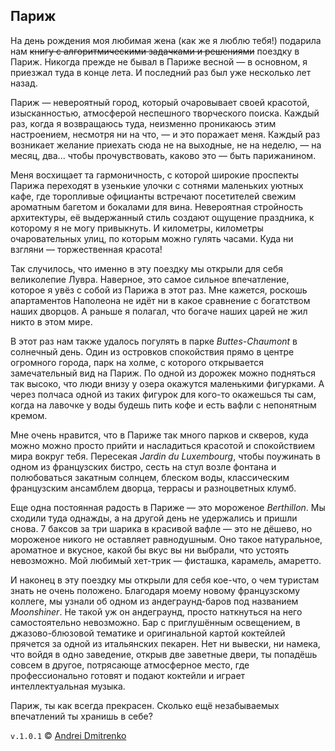 ## Париж

На день рождения моя любимая жена (как же я люблю тебя!) подарила нам ~~книгу с алгоритмическими задачками и решениями~~ поездку в Париж. Никогда прежде не бывал в Париже весной &mdash; в основном, я приезжал туда в конце лета. И последний раз был уже несколько лет назад.  

Париж &mdash; невероятный город, который очаровывает своей красотой, изысканностью, атмосферой неспешного творческого поиска. Каждый раз, когда я возвращаюсь туда, неизменно проникаюсь этим настроением, несмотря ни на что, &mdash; и это поражает меня. Каждый раз возникает желание приехать сюда не на выходные, не на неделю, &mdash; на месяц, два... чтобы прочувствовать, каково это &mdash; быть парижанином.  

Меня восхищает та гармоничность, с которой широкие проспекты Парижа переходят в узенькие улочки с сотнями маленьких уютных кафе, где торопливые официанты встречают посетителей свежим ароматным багетом и бокалами для вина. Невероятная стройность архитектуры, её выдержанный стиль создают ощущение праздника, к которому я не могу привыкнуть. И километры, километры очаровательных улиц, по которым можно гулять часами. Куда ни взгляни &mdash; торжественная красота!  

Так случилось, что именно в эту поездку мы открыли для себя великолепие Лувра. Наверное, это самое сильное впечатление, которое я увёз с собой из Парижа в этот раз. Мне кажется, роскошь апартаментов Наполеона не идёт ни в какое сравнение с богатством наших дворцов. А раньше я полагал, что богаче наших царей не жил никто в этом мире.  

В этот раз нам также удалось погулять в парке <i>Buttes-Chaumont</i> в солнечный день. Один из островков спокойствия прямо в центре огромного города, парк на холме, с которого открывается замечательный вид на Париж. По одной из дорожек можно подняться так высоко, что люди внизу у озера окажутся маленькими фигурками. А через полчаса одной из таких фигурок для кого-то окажешься ты сам, когда на лавочке у воды будешь пить кофе и есть вафли с непонятным кремом.  

Мне очень нравится, что в Париже так много парков и скверов, куда можно можно просто прийти и насладиться красотой и спокойствием мира вокруг тебя. Пересекая <i>Jardin du Luxembourg</i>, чтобы поужинать в одном из французских бистро, сесть на стул возле фонтана и полюбоваться закатным солнцем, блеском воды, классическим французским ансамблем дворца, террасы и разноцветных клумб.  

Еще одна постоянная радость в Париже &mdash; это мороженое <i>Berthillon</i>. Мы сходили туда однажды, а на другой день не удержались и пришли снова. 7 баксов за три шарика в красивой вафле &mdash; это не дёшево, но мороженое никого не оставляет равнодушным. Оно такое натуральное, ароматное и вкусное, какой бы вкус вы ни выбрали, что устоять невозможно. Мой любимый хет-трик &mdash; фисташка, карамель, амаретто.  

И наконец в эту поездку мы открыли для себя кое-что, о чем туристам знать не очень положено. Благодаря моему новому французскому коллеге, мы узнали об одном из андеграунд-баров под названием <i>Moonshiner</i>. Не такой уж он андеграунд, просто наткнуться на него самостоятельно невозможно. Бар с приглушённым освещением, в джазово-блюзовой тематике и оригинальной картой коктейлей прячется за одной из итальянских пекарен. Нет ни вывески, ни намека, что войдя в одно заведение, открыв две заветные двери, ты попадёшь совсем в другое, потрясающе атмосферное место, где профессионально готовят и подают коктейли и играет интеллектуальная музыка.  

Париж, ты как всегда прекрасен. Сколько ещё незабываемых впечатлений ты хранишь в себе?

`v.1.0.1` &copy; [Andrei Dmitrenko](https://finelit.github.io/blog)

